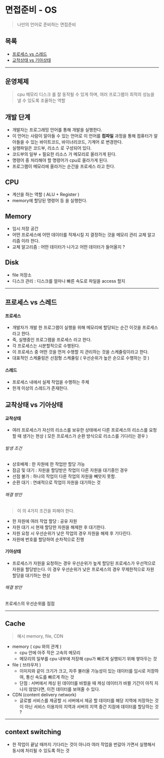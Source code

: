 # 면접준비 - OS
> 나만의 언어로 준비하는 면접준비

## 목록
- [프로세스 vs 스레드](#프로세스-vs-스레드)
- [교착상태 vs 기아상태](#교착상태-vs-기아상태)

---
## 운영체제
> cpu 메모리 디스크 를 잘 동작될 수 있게 하며, 여러 프로그램이 최적의 성능을 낼 수 있도록 조율하는 역할

## 개발 단계
- 개발자는 프로그래밍 언어를 통해 개발을 실행한다.
- 이 언어는 사람이 알아들 수 있는 언어로 이 언어를 **컴파일** 과정을 통해 컴퓨터가 알아들을 수 있는 바이트코드, 바이너리코드, 기계어 로 변경한다.
- 실행파일은 코드부, 리소스 로 구성되어 있다.
- 코드부의 일부 + 필요한 리소스 가 메모리로 올라가게 된다.
- 명령어 중 처리해야 할 명령어가 cpu로 올라가게 된다.
- 프로그램이 메모리에 올라가는 순간을 프로세스 라고 한다.


## CPU
- 계산을 하는 역할 ( ALU + Register )
- memory에 할당된 명령어 등 을 실행한다.


## Memory
- 임시 저장 공간
- 어떤 프로세스에 어떤 데이터를 적재시킬 지 결정하는 것을 메모리 관리 교체 알고리즘 이라 한다.
- 교체 알고리즘 : 어떤 데이터가 나가고 어떤 데이터가 들어올지 ?

## Disk
- file 저장소
- 디스크 관리 : 디스크를 얼마나 빠른 속도로 파일을 access 할지 

---

## 프로세스 vs 스레드
#### 프로세스
- 개발자가 개발 한 프로그램이 실행을 위해 메모리에 할당되는 순간 이것을 프로세스라고 한다.
- 죽, 실행중인 프로그램을 프로세스 라고 한다.
- 각 프로세스는 시분할적으로 수행된다.
- 이 프로세스 중 어떤 것을 먼저 수행할 지 관리하는 것을 스케쥴링이라고 한다.
- 대표적인 스케쥴링은 선점형 스케쥴링 ( 우선순위가 높은 순으로 수행하는 것 )

#### 스레드
- 프로세스 내에서 실제 작업을 수행하는 주체
- 한개 이상의 스레드가 존재한다.


## 교착상태 vs 기아상태
#### 교착상태
- 여러 프로세스가 자신의 리소스를 보유한 상태에서 다른 프로세스의 리소스를 요청할 때 생가는 현상 ( 모든 프로세스가 순환 방식으로 리소스를 기다리는 경우 )
###### 발생 조건
- 상호배제 : 한 자원에 한 작업만 할당 가능
- 잠금 및 대기 : 자원을 할당받은 작업이 다른 자원을 대기중인 경우
- 선점 불가 : 하나의 작업이 다른 작업의 자원을 빼앗지 못함.
- 순환 대기 : 연쇄적으로 작업이 자원을 대기하는 것
###### 해결 방안
> 이 의 4가지 조건을 피해야 한다.
- 한 자원에 여러 작업 할당 : 공유 자원
- 자원 대기 시 현재 할당한 자원을 해제한 후 대기한다.
- 자원 요청 시 우선순위가 낮은 작업의 경우 자원을 해제 후 기다린다.
- 자원에 번호를 할당하여 순차적으로 진행

#### 기아상태
- 프로세스가 자원을 요청하는 경우 우선순위가 높게 할당된 프로세스가 우선적으로 자원을 할당받는다. 이 경우 우선순위가 낮은 프로세스의 경우 무제한적으로 자원 할당을 대기하는 현상

###### 해결 방안
프로세스의 우선순위를 점점  

---

## Cache
> 예시 memory, file, CDN
- memory ( cpu 와의 관계 )
    - cpu 안에 아주 작은 고속의 메모리
    - 메모리의 일부를 cpu 내부에 저장해 cpu가 빠르게 실행되기 위해 쌓아두는 것  
- file ( 브라우저 )
    - 이미지와 같이 크기가 크고, 자주 불러올 가능성이 있는 데이터를 임시로 저장하여, 통신 속도를 빠르게 하는 것
    - 단점 : 서버에서 캐싱 된 데이터를 바꿨을 때 캐싱 데이터가 바뀔 기간이 아직 지나지 않았다면, 이전 데이터를 보여줄 수 있다. 
- CDN (content delivery network)
    - 글로벌 서비스를 제공할 시 서버에서 제공 할 데이터를 해당 지역에 저장하는 것이 아닌 서비스 이용자의 지역과 서버의 지역 중간 지점에 데이터를 할당하는 것 ?

---

## context switching 
- 한 작업이 끝날 때까지 기다리는 것이 아니라 여러 작업을 번갈아 가면서 실행해서 동시에 처리될 수 있도록 하는 것

